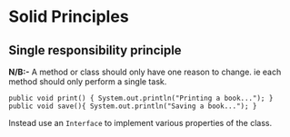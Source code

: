 # Solid Principles

## Single responsibility principle

**N/B:-** A method or class should only have one reason to change. ie each method should only perform a single task.

`public void print() {
    System.out.println("Printing a book...");
}
public void save(){
    System.out.println("Saving a book...");
}`

Instead use an `Interface` to implement various properties of the class.